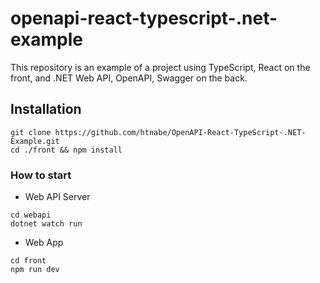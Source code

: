 ﻿# openapi-react-typescript-.net-example
This repository is an example of a project using TypeScript, React on the front, and .NET Web API, OpenAPI, Swagger on the back.

## Installation
```
git clone https://github.com/htnabe/OpenAPI-React-TypeScript-.NET-Example.git
cd ./front && npm install
```

### How to start

- Web API Server
```
cd webapi
dotnet watch run
```

- Web App
```
cd front
npm run dev
```
